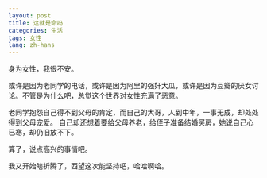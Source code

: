 ```yaml
---
layout: post
title: 这就是命吗
categories: 生活
tags: 女性
lang: zh-hans
---
```


身为女性，我很不安。

或许是因为老同学的电话，或许是因为阿里的强奸大瓜，或许是因为豆瓣的厌女讨论。不管是为什么吧，总觉这个世界对女性充满了恶意。

老同学抱怨自己得不到父母的肯定，而自己的大哥，人到中年，一事无成，却处处得到父母宠爱。
自己却还想着要给父母养老，给侄子准备结婚买房，她说自己心已寒，却仍旧放不下。

算了，说点高兴的事情吧。

我又开始瞎折腾了，西望这次能坚持吧，哈哈啊哈。
